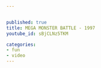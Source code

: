 ```yaml
---


published: true
title: MEGA MONSTER BATTLE - 1997
youtube_id: sBjCLNz5TKM

categories:
- fun
- video
---
```


